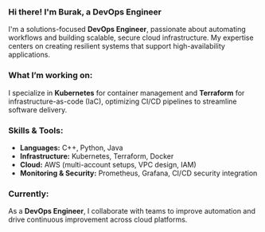 ### Hi there! I'm Burak, a DevOps Engineer

I'm a solutions-focused **DevOps Engineer**, passionate about automating workflows and building scalable, secure cloud infrastructure. My expertise centers on creating resilient systems that support high-availability applications.

### What I’m working on:
I specialize in **Kubernetes** for container management and **Terraform** for infrastructure-as-code (IaC), optimizing CI/CD pipelines to streamline software delivery.

### Skills & Tools:
- **Languages:** C++, Python, Java
- **Infrastructure:** Kubernetes, Terraform, Docker
- **Cloud:** AWS (multi-account setups, VPC design, IAM)
- **Monitoring & Security:** Prometheus, Grafana, CI/CD security integration

### Currently:
As a **DevOps Engineer**, I collaborate with teams to improve automation and drive continuous improvement across cloud platforms.
